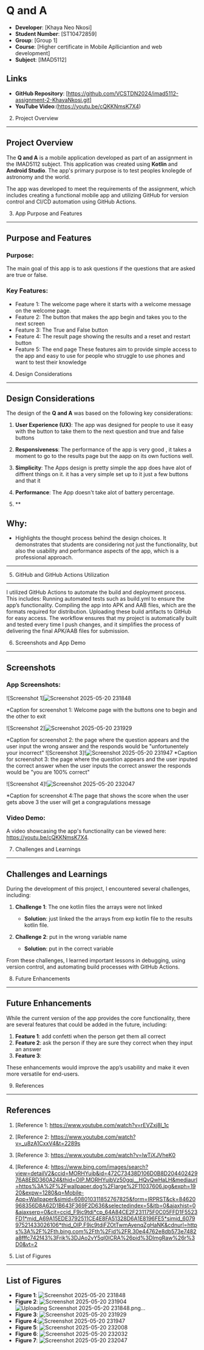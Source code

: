 


# Q and A
- **Developer**: [Khaya Neo Nkosi]
- **Student Number**: [ST10472859]
- **Group**: [Group 1]
- **Course**: [Higher certificate in Mobile Aplliciantion and web development]
- **Subject**: [IMAD5112]

## Links
- **GitHub Repository**: [https://github.com/VCSTDN2024/imad5112-assignment-2-KhayaNkosi.git]
- **YouTube Video**:(https://youtu.be/cQKKNmsK7X4)
  


2. Project Overview
-------------------

## Project Overview

The **Q and A** is a mobile application developed as part of an assignment in the IMAD5112 subject. This application was created using **Kotlin** and **Android Studio**. The app's primary purpose is to test peoples knolegde of astronomy and the world.

The app was developed to meet the requirements of the assignment, which includes creating a functional mobile app and utilizing GitHub for version control and CI/CD automation using GitHub Actions.


3. App Purpose and Features
---------------------------

## Purpose and Features

### Purpose:
The main goal of this app is to ask questions if the questions that are asked are true or false. 

### Key Features:
- Feature 1: The welcome page where it starts with a welcome message on the welcome page. 
- Feature 2: The button that makes the app begin and takes you to the next screen
- Feature 3: The True and False button
- Feature 4: The result page showing the results and a reset and restart button
- Feature 5: The end page 
These features aim to provide simple access to the app and easy to use for people who struggle to use phones and want to test their knowledge 


4. Design Considerations
------------------------


## Design Considerations

The design of the **Q and A** was based on the following key considerations:

1. **User Experience (UX)**: The app was designed for people to use it easy with the button to take them  to the next question and true and false buttons 
   
2. **Responsiveness**: The performance of the app is very good , it takes a moment to go to the results page but the aapp on its own fuctions well.
   
3. **Simplicity**: The Apps design is pretty simple the app does have alot of diffrent things on it. it has a very simple set up to it just a few buttons and that it
   
4. **Performance**: The App doesn't take alot of battery percentage.

5. **

Why:
----
- Highlights the thought process behind the design choices. It demonstrates that students are considering not just the functionality, but also the usability and performance aspects of the app, which is a professional approach.

---

5. GitHub and GitHub Actions Utilization
----------------------------------------


I utilized GitHub Actions to automate the build and deployment process. This includes: 
Running automated tests such as build.yml to ensure the app’s functionality. 
Compiling the app into APK and AAB files, which are the formats required for distribution. 
Uploading these build artifacts to GitHub for easy access. 
The workflow ensures that my project is automatically built and tested every time I push 
changes, and it simplifies the process of delivering the final APK/AAB files for submission. 


6. Screenshots and App Demo
---------------------------


## Screenshots

### App Screenshots:
![Screenshot 1]![Screenshot 2025-05-20 231848](https://github.com/user-attachments/assets/4e4e5deb-321b-40c5-af53-a3e4364963f7)

*Caption for screenshot 1: Welcome page with the buttons one to begin and the other to exit

![Screenshot 2]![Screenshot 2025-05-20 231929](https://github.com/user-attachments/assets/74532f26-5938-4751-ba75-e151396b20c1)

*Caption for screenshot 2: the page where the question appears and the user input the wrong answer and the responds would be "unfortunentely your incorrect"
![Screenshot 3]!![Screenshot 2025-05-20 231947](https://github.com/user-attachments/assets/957e8df1-cdad-4bee-a7c4-76c8f2e1e69b)
*Caption for screenshot 3: the page where the question appears and the user inputed the correct answer when the user inputs the correct answer the responds would be "you are 100% correct"

![Screenshot 4]!![Screenshot 2025-05-20 232047](https://github.com/user-attachments/assets/82031869-d4a6-4baf-adf8-ec740c6d8d3e)

*Caption for screenshot 4:The page that shows the score when the user gets above 3 the user will get a congragulations message 
### Video Demo:
A video showcasing the app's functionality can be viewed here: https://youtu.be/cQKKNmsK7X4.


7. Challenges and Learnings
---------------------------


## Challenges and Learnings

During the development of this project, I encountered several challenges, including:

1. **Challenge 1**: The one kotlin files the arrays were not linked
   - **Solution**: just linked the the arrays from exp kotlin file to the results kotlin file. 
   
2. **Challenge 2**: put in the wrong variable name 
   - **Solution**: put in the correct variable

From these challenges, I learned important lessons in debugging, using version control, and automating build processes with GitHub Actions.


8. Future Enhancements
----------------------
## Future Enhancements

While the current version of the app provides the core functionality, there are several features that could be added in the future, including:

1. **Feature 1**: add confetti when the person get them all correct
2. **Feature 2**: ask the person if they are sure they correct when they input an answer
3. **Feature 3**: 

These enhancements would improve the app’s usability and make it even more versatile for end-users.


9. References
-------------


## References

1. [Reference 1: https://www.youtube.com/watch?v=rEVZxj8l_1c
2. [Reference 2: https://www.youtube.com/watch?v=_u8zA1CxxV4&t=2289s
3. [Reference 3: https://www.youtube.com/watch?v=lwTjXJVheK0
4. [Reference 4: https://www.bing.com/images/search?view=detailV2&ccid=MORHYujb&id=472C73438D106D0B8D20440242976A8EBD360A24&thid=OIP.MORHYujbVz50gqj__HQvQwHaLH&mediaurl=https%3A%2F%2Fwallpaper.dog%2Flarge%2F11037606.jpg&exph=1920&expw=1280&q=Mobile-App+Wallpaper&simid=608010311852767825&form=IRPRST&ck=84620968356D8A62D1B643F369F2D636&selectedindex=5&itb=0&ajaxhist=0&ajaxserp=0&cit=ccid_F9jc9tdi*cp_64A84CE2F231175F0C05FFD1F5523FD1*mid_A69A15EDE3792511CE4E8FA51328D6A1E8196FE5*simid_607997521433026106*thid_OIP.F9jc9tdiFZOtTwmAyenqZgHaNK&cdnurl=https%3A%2F%2Fth.bing.com%2Fth%2Fid%2FR.30e44762e8db573e7482a8fffc742f43%3Frik%3DJAo2vY5ql0ICRA%26pid%3DImgRaw%26r%3D0&vt=2

10. List of Figures
-------------------
## List of Figures

- **Figure 1**: ![Screenshot 2025-05-20 231848](https://github.com/user-attachments/assets/693e5433-4074-4e27-a56d-3312c1eff335)
- **Figure 2**: ![Screenshot 2025-05-20 231904](https://github.com/user-attachments/assets/2cd7bf1b-25f5-4cb6-bd10-a12e6389811f)![Uploading Screenshot 2025-05-20 231848.png…]()
- **Figure 3**: ![Screenshot 2025-05-20 231929](https://github.com/user-attachments/assets/bf43d996-7ec3-49bc-bdbb-4077a666d698)
- **Figure 4**:![Screenshot 2025-05-20 231947](https://github.com/user-attachments/assets/99342808-d4d1-4a1f-a329-967a9febdd70)
- **Figure 5**: ![Screenshot 2025-05-20 232008](https://github.com/user-attachments/assets/1cdaedeb-c991-47aa-ab9b-d3ea1f0727b7)
- **Figure 6**: ![Screenshot 2025-05-20 232032](https://github.com/user-attachments/assets/ff150789-961f-47e6-ad48-d85d35991644)
- **Figure 7**: ![Screenshot 2025-05-20 232047](https://github.com/user-attachments/assets/612c442e-90e0-47f7-a825-e280a7cc310b)


